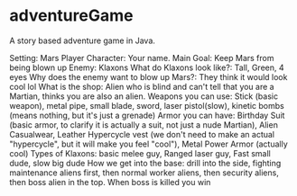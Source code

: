 # adventureGame
A story based adventure game in Java.

Setting: Mars
Player Character: Your name.
Main Goal: Keep Mars from being blown up
Enemy: Klaxons
What do Klaxons look like?: Tall, Green, 4 eyes
Why does the enemy want to blow up Mars?: They think it would look cool lol
What is the shop: Alien who is blind and can't tell that you are a Martian, thinks you are also an alien.
Weapons you can use: Stick (basic weapon), metal pipe, small blade, sword, laser pistol(slow), kinetic bombs (means nothing, but it's just a grenade)
Armor you can have: Birthday Suit (basic armor, to clarify it is actually a suit, not just a nude Martian), Alien Casualwear, Leather Hypercycle vest (we don't need to make an actual "hypercycle", but it will make you feel "cool"), Metal Power Armor (actually cool)
Types of Klaxons: basic melee guy, Ranged laser guy, Fast small dude, slow big dude
How we get into the base: drill into the side, fighting maintenance aliens first, then normal worker aliens, then security aliens, then boss alien in the top. When boss is killed you win
